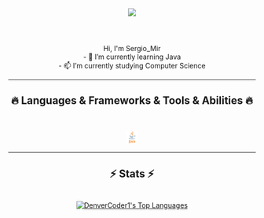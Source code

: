 <h1 align="center">
  <a href="https://git.io/typing-svg">
    <img src="https://readme-typing-svg.herokuapp.com/?lines=Hello,+There!+👋;This+is+Sergio+Mir....;Nice+to+meet+you!&center=true&size=30">
  </a>
</h1>

</h5>
<br>
<p align="center">
  Hi, I'm Sergio_Mir
  <br>
  - 🌱 I’m currently learning Java
  <br>
  - 📫 I’m currently studying Computer Science
  <br>
</p>

<hr>
<h2 align="center">🔥 Languages & Frameworks & Tools & Abilities 🔥</h2>
<br>
<p align="center">
 <img alt="Java" width="26px" src="https://raw.githubusercontent.com/github/explore/80688e429a7d4ef2fca1e82350fe8e3517d3494d/topics/java/java.png" />
</p>
<hr>

<h2 align="center">⚡ Stats ⚡</h2>
  </div>
  <br>
  <div align=center>
    <a href="https://github.com/SergioMir018/github-readme-stats"><img alt="DenverCoder1's Top Languages" src="https://github-readme-stats.vercel.app/api/top-langs/?username=SergioMir018&langs_count=8&layout=compact&theme=react&hide_border=true&bg_color=1F222E&title_color=F85D7F&icon_color=F8D866&hide=Jupyter%20Notebook" height="192px"/></a>
    </a>

<!--
**SergioMir018/SergioMir018** is a ✨ _special_ ✨ repository because its `README.md` (this file) appears on your GitHub profile.

Here are some ideas to get you started:

- 🔭 I’m currently working on ...
- 🌱 I’m currently learning ...
- 👯 I’m looking to collaborate on ...
- 🤔 I’m looking for help with ...
- 💬 Ask me about ...
- 📫 How to reach me: ...
- 😄 Pronouns: ...
- ⚡ Fun fact: ...


Notes: If you want use this readme, firstly star it please. If you can't align your repositories like this, please change your repository desription to shorter than now. Maybe 4 or 5 word will be good.

![Metrics](https://metrics.lecoq.io/zumrudu-anka?template=classic&base.header=0&base.activity=0&base.community=0&base.repositories=0&base.metadata=0&achievements=1&achievements.threshold=C&achievements.secrets=true&achievements.limit=0&config.timezone=Europe%2FIstanbul)

-->
